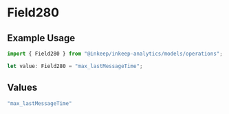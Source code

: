 # Field280

## Example Usage

```typescript
import { Field280 } from "@inkeep/inkeep-analytics/models/operations";

let value: Field280 = "max_lastMessageTime";
```

## Values

```typescript
"max_lastMessageTime"
```